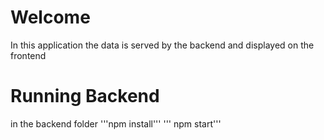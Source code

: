 # Welcome
In this application the data is served by the backend and displayed on the frontend

# Running Backend
in the backend folder
'''npm install'''
''' npm start'''
